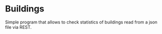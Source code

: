 # Buildings
Simple program that allows to check statistics of buildings read from a json file via REST.

